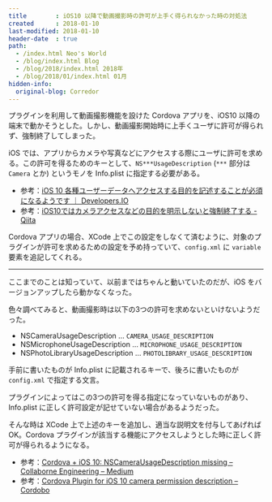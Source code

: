 ```yaml
---
title        : iOS10 以降で動画撮影時の許可が上手く得られなかった時の対処法
created      : 2018-01-10
last-modified: 2018-01-10
header-date  : true
path:
  - /index.html Neo's World
  - /blog/index.html Blog
  - /blog/2018/index.html 2018年
  - /blog/2018/01/index.html 01月
hidden-info:
  original-blog: Corredor
---
```


プラグインを利用して動画撮影機能を設けた Cordova アプリを、iOS10 以降の端末で動かそうとした。しかし、動画撮影開始時に上手くユーザに許可が得られず、強制終了してしまった。

iOS では、アプリからカメラや写真などにアクセスする際にユーザに許可を求める。この許可を得るためのキーとして、`NS***UsageDescription` (`***` 部分は `Camera` とか) というモノを Info.plist に指定する必要がある。

- 参考：[iOS 10 各種ユーザーデータへアクセスする目的を記述することが必須になるようです ｜ Developers.IO](https://dev.classmethod.jp/smartphone/iphone/ios10-privacy-data-purpose-description/)
- 参考：[iOS10ではカメラアクセスなどの目的を明示しないと強制終了する - Qiita](https://qiita.com/Takumi_Mori/items/f53c6eec1676d3df59dc)

Cordova アプリの場合、XCode 上でこの設定をしなくて済むように、対象のプラグインが許可を求めるための設定を予め持っていて、`config.xml` に `variable` 要素を追記してくれる。

---

ここまでのことは知っていて、以前まではちゃんと動いていたのだが、iOS をバージョンアップしたら動かなくなった。

色々調べてみると、動画撮影時は以下の3つの許可を求めないといけないようだった。

- NSCameraUsageDescription … `CAMERA_USAGE_DESCRIPTION`
- NSMicrophoneUsageDescription … `MICROPHONE_USAGE_DESCRIPTION`
- NSPhotoLibraryUsageDescription … `PHOTOLIBRARY_USAGE_DESCRIPTION`

手前に書いたものが Info.plist に記載されるキーで、後ろに書いたものが `config.xml` で指定する文言。

プラグインによってはこの3つの許可を得る指定になっていないものがあり、Info.plist に正しく許可設定が記せていない場合があるようだった。

そんな時は XCode 上で上述のキーを追加し、適当な説明文を付与してあげれば OK。Cordova プラグインが該当する機能にアクセスしようとした時に正しく許可が得られるようになる。

- 参考：[Cordova + iOS 10: NSCameraUsageDescription missing – Collaborne Engineering – Medium](https://medium.com/collaborne-engineering/cordova-ios-10-nscamerausagedescription-missing-fbcbe5e41565)
- 参考：[Cordova Plugin for iOS 10 camera permission description – Cordobo](http://cordobo.com/2269-cordova-plugin-for-nscamerausagedescription-in-ios-10/)
